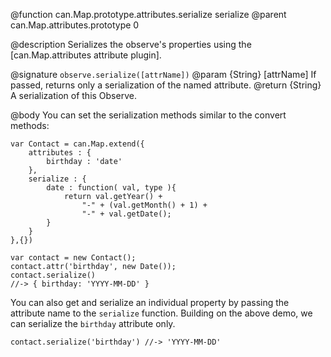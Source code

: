 @function can.Map.prototype.attributes.serialize serialize
@parent can.Map.attributes.prototype 0

@description Serializes the observe's properties using
the [can.Map.attributes attribute plugin].

@signature `observe.serialize([attrName])`
@param {String} [attrName] If passed, returns only a serialization of the named attribute.
@return {String} A serialization of this Observe.

@body
You can set the serialization methods similar to the convert methods:

    var Contact = can.Map.extend({
		attributes : {
			birthday : 'date'
		},
		serialize : {
			date : function( val, type ){
				return val.getYear() +
					"-" + (val.getMonth() + 1) +
					"-" + val.getDate();
			}
		}
	},{})

    var contact = new Contact();
    contact.attr('birthday', new Date());
    contact.serialize()
    //-> { birthday: 'YYYY-MM-DD' }

You can also get and serialize an individual property by passing the attribute
name to the `serialize` function.  Building on the above demo, we can serialize
the `birthday` attribute only.

    contact.serialize('birthday') //-> 'YYYY-MM-DD'